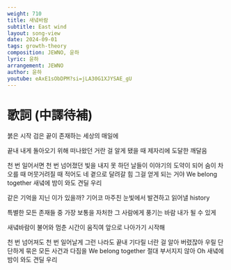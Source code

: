 ```yaml
---
weight: 710
title: 새녘바람
subtitle: East wind
layout: song-view
date: 2024-09-01
tags: growth-theory
composition: JEWNO, 윤하
lyric: 윤하
arrangement: JEWNO
author: 윤하
youtube: eAxE1sObDPM?si=jLA30G1XJYSAE_gU
---
```


# 歌詞 (中譯待補)

붉은 시작 검은 끝이
존재하는 세상의 매일에

끝내 내게 돌아오기 위해
떠나왔던 거란 걸 알게 됐을 때
제자리에 도달한 깨달음

천 번 일어서면 천 번 넘어졌던
빛을 내지 못 하던 날들이
이야기의 도약이 되어
숨이 차오를 때 머뭇거려질 때
적어도 네 곁으로 달려갈 힘
그걸 얻게 되는 거야
We belong together
새녘에 밤이 와도 견딜 우리

같은 기억을 지닌 이가 있을까?
기어코 마주친 눈빛에서
발견하고 읽어낼 history

특별한 모든 존재들 중
가장 보통을 자처한 그 사람에게 풍기는 바람
내가 될 수 있게

새녘바람이 불어와
멈춘 시간이 움직여
앞으로 나아가기 시작해

천 번 넘어져도 천 번 일어날게
그런 나라도 끝내 기다릴
너란 걸 알아 버렸잖아
우릴 단단하게 묶은 모든 사건과 다짐을
We belong together
절대 부서지지 않아
Oh 새녘에 밤이 와도 견딜 우리
